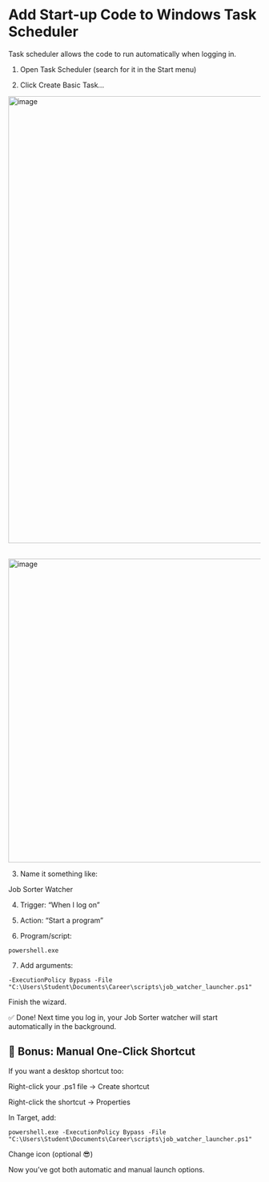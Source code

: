 # Add Start-up Code to Windows Task Scheduler

Task scheduler allows the code to run automatically when logging in.

1. Open Task Scheduler (search for it in the Start menu)

2. Click Create Basic Task...

<img width="1335" height="893" alt="image" src="https://github.com/user-attachments/assets/ad322d0a-6cca-4256-a6ce-93414d6da375" /></br></br>


<img width="868" height="607" alt="image" src="https://github.com/user-attachments/assets/c23906a6-cfb9-4d9a-a0c2-6c4ad0f7dd13" />



3. Name it something like:

Job Sorter Watcher

4. Trigger: “When I log on”

5. Action: “Start a program”

6. Program/script:

`powershell.exe`


7. Add arguments:

`-ExecutionPolicy Bypass -File "C:\Users\Student\Documents\Career\scripts\job_watcher_launcher.ps1"`


Finish the wizard.

✅ Done!
Next time you log in, your Job Sorter watcher will start automatically in the background.


## 🚀 Bonus: Manual One-Click Shortcut

If you want a desktop shortcut too:

Right-click your .ps1 file → Create shortcut

Right-click the shortcut → Properties

In Target, add:

`powershell.exe -ExecutionPolicy Bypass -File "C:\Users\Student\Documents\Career\scripts\job_watcher_launcher.ps1"`

Change icon (optional 😎)

Now you’ve got both automatic and manual launch options.
